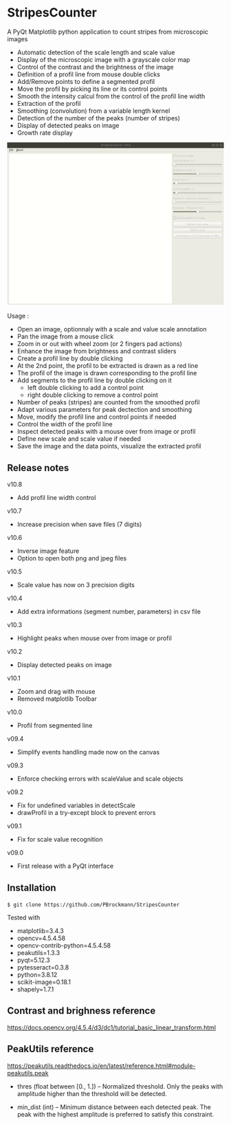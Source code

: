 # StripesCounter

A PyQt Matplotlib python application to count stripes from microscopic images

 * Automatic detection of the scale length and scale value
 * Display of the microscopic image with a grayscale color map
 * Control of the contrast and the brightness of the image
 * Definition of a profil line from mouse double clicks
 * Add/Remove points to define a segmented profil
 * Move the profil by picking its line or its control points
 * Smooth the intensity calcul from the control of the profil line width
 * Extraction of the profil
 * Smoothing (convolution) from a variable length kernel
 * Detection of the number of the peaks (number of stripes)
 * Display of detected peaks on image
 * Growth rate display

![ScreenShot](StripesCounter_v10.8.gif)  

Usage :

 * Open an image, optionnaly with a scale and value scale annotation
 * Pan the image from a mouse click
 * Zoom in or out with wheel zoom (or 2 fingers pad actions)
 * Enhance the image from brightness and contrast sliders
 * Create a profil line by double clicking
 * At the 2nd point, the profil to be extracted is drawn as a red line
 * The profil of the image is drawn corresponding to the profil line 
 * Add segments to the profil line by double clicking on it
   * left double clicking to add a control point
   * right double clicking to remove a control point 
 * Number of peaks (stripes) are counted from the smoothed profil
 * Adapt various parameters for peak dectection and smoothing
 * Move, modify the profil line and control points if needed
 * Control the width of the profil line
 * Inspect detected peaks with a mouse over from image or profil
 * Define new scale and scale value if needed
 * Save the image and the data points, visualize the extracted profil

## Release notes

v10.8
 * Add profil line width control

v10.7
 * Increase precision when save files (7 digits)

v10.6
 * Inverse image feature
 * Option to open both png and jpeg files

v10.5
 * Scale value has now on 3 precision digits

v10.4
 * Add extra informations (segment number, parameters) in csv file

v10.3
 * Highlight peaks when mouse over from image or profil

v10.2
 * Display detected peaks on image

v10.1
 * Zoom and drag with mouse
 * Removed matplotlib Toolbar

v10.0
 * Profil from segmented line 

v09.4
 * Simplify events handling made now on the canvas

v09.3
 * Enforce checking errors with scaleValue and scale objects

v09.2
 * Fix for undefined variables in detectScale
 * drawProfil in a try-except block to prevent errors

v09.1
 * Fix for scale value recognition

v09.0
 * First release with a PyQt interface

## Installation

`$ git clone https://github.com/PBrockmann/StripesCounter`

Tested with
 * matplotlib=3.4.3
 * opencv=4.5.4.58
 * opencv-contrib-python=4.5.4.58
 * peakutils=1.3.3
 * pyqt=5.12.3
 * pytesseract=0.3.8 
 * python=3.8.12
 * scikit-image=0.18.1
 * shapely=1.7.1

## Contrast and brighness reference 

https://docs.opencv.org/4.5.4/d3/dc1/tutorial_basic_linear_transform.html

## PeakUtils reference

https://peakutils.readthedocs.io/en/latest/reference.html#module-peakutils.peak

 * thres (float between [0., 1.]) – Normalized threshold. Only the peaks with amplitude higher than the threshold will be detected.

 * min_dist (int) – Minimum distance between each detected peak. The peak with the highest amplitude is preferred to satisfy this constraint.
